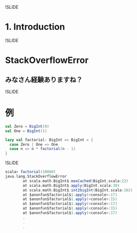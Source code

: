!SLIDE

# 1. Introduction

!SLIDE

# StackOverflowError

## みなさん経験ありますね？

!SLIDE

# 例

```scala
val Zero = BigInt(0)
val One = BigInt(1)

lazy val factorial: BigInt => BigInt = {
  case Zero | One => One
  case n => n * factorial(n - 1)
}
```

!SLIDE

```scala
scala> factorial(10000)
java.lang.StackOverflowError
        at scala.math.BigInt$.maxCached(BigInt.scala:22)
        at scala.math.BigInt$.apply(BigInt.scala:39)
        at scala.math.BigInt$.int2bigInt(BigInt.scala:102)
        at $anonfun$factorial$1.apply(<console>:17)
        at $anonfun$factorial$1.apply(<console>:15)
        at $anonfun$factorial$1.apply(<console>:17)
        at $anonfun$factorial$1.apply(<console>:15)
        at $anonfun$factorial$1.apply(<console>:17)
        .
        .
        .
```
